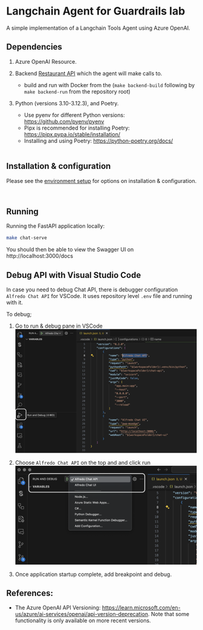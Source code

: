 # Langchain Agent for Guardrails lab 

A simple implementation of a Langchain Tools Agent using Azure OpenAI. 

## Dependencies 

1. Azure OpenAI Resource. 

2. Backend [Restaurant API](../restaurant-api/README.md) which the agent will make calls to.
   - build and run with Docker from the (`make backend-build` following by `make backend-run` from the repository root)

3. Python (versions 3.10-3.12.3), and Poetry.
   - Use pyenv for different Python versions: https://github.com/pyenv/pyenv
   - Pipx is recommended for installing Poetry: https://pipx.pypa.io/stable/installation/ 
   - Installing and using Poetry: https://python-poetry.org/docs/
   
   <br>

## Installation & configuration 

Please see the [environment setup](../docs/README.md) for options on installation & configuration. 

<br>

## Running 

Running the FastAPI application locally: 

```bash 
make chat-serve 
```

You should then be able to view the Swagger UI on http://localhost:3000/docs 



## Debug API with Visual Studio Code

In case you need to debug Chat API, there is debugger configuration `Alfredo Chat API` for VSCode. It uses repository level `.env` file and running with it.

To debug;

1. Go to run & debug pane in VSCode
![image](./.images/choose_run_debug_section.png)

2. Choose `Alfredo Chat API` on the top and and click run
![image](./.images/select_configuration.png)

3. Once application startup complete, add breakpoint and debug.

## References: 

- The Azure OpenAI API Versioning:  https://learn.microsoft.com/en-us/azure/ai-services/openai/api-version-deprecation.  Note that some functionality is only available on more recent versions.
